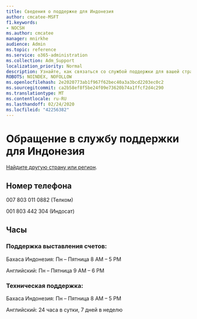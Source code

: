 ```yaml
---
title: Сведения о поддержке для Индонезия
author: cmcatee-MSFT
f1.keywords:
- NOCSH
ms.author: cmcatee
manager: mnirkhe
audience: Admin
ms.topic: reference
ms.service: o365-administration
ms.collection: Adm_Support
localization_priority: Normal
description: Узнайте, как связаться со службой поддержки для вашей страны или региона.
ROBOTS: NOINDEX, NOFOLLOW
ms.openlocfilehash: 2e2020773ab1f967f62bec40a3a3bcd2203ec0c2
ms.sourcegitcommit: ca2b58ef8f5be24f09e73620b74a1ffcf2d4c290
ms.translationtype: MT
ms.contentlocale: ru-RU
ms.lasthandoff: 02/24/2020
ms.locfileid: "42256382"
---
```

# <a name="contact-support-for-indonesia"></a>Обращение в службу поддержки для Индонезия

[Найдите другую страну или регион](../contact-support-for-business-products.md).

## <a name="phone-number"></a>Номер телефона
007 803 011 0882 (Телком)

001 803 442 304 (Индосат)

## <a name="hours"></a>Часы
### <a name="billing-support"></a>Поддержка выставления счетов:

Бахаса Индонезия: Пн – Пятница 8 AM – 5 PM

Английский: Пн – Пятница 9 AM – 6 PM

### <a name="technical-support"></a>Техническая поддержка:

Бахаса Индонезия: Пн – Пятница 8 AM – 5 PM

Английский: 24 часа в сутки, 7 дней в неделю